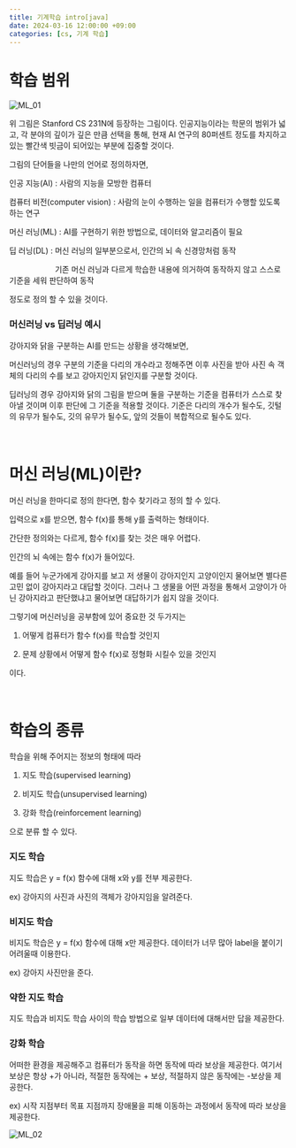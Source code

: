 ```yaml
---
title: 기계학습 intro[java]
date: 2024-03-16 12:00:00 +09:00
categories: [cs, 기계 학습]
---
```


# 학습 범위
![ML_01](https://github.com/patchpark/patchpark.github.io/assets/116805893/b2f22f5a-8dc8-4022-b649-2f18487b8abd)

위 그림은 Stanford CS 231N에 등장하는 그림이다. 인공지능이라는 학문의 범위가 넓고, 각 분야의 깊이가 깊은 만큼 선택을 통해, 현재 AI 연구의 80퍼센트 정도를 차지하고 있는 빨간색 빗금이 되어있는 부분에 집중할 것이다.

그림의 단어들을 나만의 언어로 정의하자면,


인공 지능(AI) : 사람의 지능을 모방한 컴퓨터

컴퓨터 비전(computer vision) : 사람의 눈이 수행하는 일을 컴퓨터가 수행할 있도록 하는 연구

머신 러닝(ML) : AI를 구현하기 위한 방법으로, 데이터와 알고리즘이 필요

딥 러닝(DL) : 머신 러닝의 일부분으로서, 인간의 뇌 속 신경망처럼 동작

&nbsp;&nbsp;&nbsp;&nbsp;&nbsp;&nbsp;&nbsp;&nbsp;&nbsp;&nbsp;&nbsp;&nbsp;&nbsp;&nbsp;&nbsp;&nbsp;&nbsp;&nbsp;&nbsp;&nbsp;&nbsp;기존 머신 러닝과 다르게 학습한 내용에 의거하여 동작하지 않고 스스로 기준을 세워 판단하여 동작


정도로 정의 할 수 있을 것이다.

### 머신러닝 vs 딥러닝 예시

강아지와 닭을 구분하는 AI를 만드는 상황을 생각해보면,

머신러닝의 경우 구분의 기준을 다리의 개수라고 정해주면 이후 사진을 받아 사진 속 객체의 다리의 수를 보고 강아지인지 닭인지를 구분할 것이다.

딥러닝의 경우 강아지와 닭의 그림을 받으며 둘을 구분하는 기준을 컴퓨터가 스스로 찾아낼 것이며 이후 판단에 그 기준을 적용할 것이다. 기준은 다리의 개수가 될수도, 깃털의 유무가 될수도, 깃의 유무가 될수도, 앞의 것들이 복합적으로 될수도 있다.
<br>
<br>
<br>

# 머신 러닝(ML)이란?
머신 러닝을 한마디로 정의 한다면, 함수 찾기라고 정의 할 수 있다.

입력으로 x를 받으면, 함수 f(x)를 통해 y를 출력하는 형태이다.

간단한 정의와는 다르게, 함수 f(x)를 찾는 것은 매우 어렵다.

인간의 뇌 속에는 함수 f(x)가 들어있다.

예를 들어 누군가에게 강아지를 보고 저 생물이 강아지인지 고양이인지 물어보면 별다른 고민 없이 강아지라고 대답할 것이다. 그러나 그 생물을 어떤 과정을 통해서 고양이가 아닌 강아지라고 판단했냐고 물어보면 대답하기가 쉽지 않을 것이다.

그렇기에 머신러닝을 공부함에 있어 중요한 것 두가지는

1) 어떻게 컴퓨터가 함수 f(x)를 학습할 것인지

2) 문제 상황에서 어떻게 함수 f(x)로 정형화 시킬수 있을 것인지

이다.
<br>
<br>
<br>

# 학습의 종류
학습을 위해 주어지는 정보의 형태에 따라

1. 지도 학습(supervised learning)

2. 비지도 학습(unsupervised learning)

3. 강화 학습(reinforcement learning)

으로 분류 할 수 있다.

### 지도 학습
지도 학습은 y = f(x) 함수에 대해 x와 y를 전부 제공한다.

ex) 강아지의 사진과 사진의 객체가 강아지임을 알려준다.

### 비지도 학습
비지도 학습은 y = f(x) 함수에 대해 x만 제공한다. 데이터가 너무 많아 label을 붙이기 어려울때 이용한다.

ex) 강아지 사진만을 준다.

### 약한 지도 학습
지도 학습과 비지도 학습 사이의 학습 방법으로 일부 데이터에 대해서만 답을 제공한다.

### 강화 학습
어떠한 환경을 제공해주고 컴퓨터가 동작을 하면 동작에 따라 보상을 제공한다. 여기서 보상은 항상 +가 아니라, 적절한 동작에는 + 보상, 적절하지 않은 동작에는 -보상을 제공한다.

ex) 시작 지점부터 목표 지점까지 장애물을 피해 이동하는 과정에서 동작에 따라 보상을 제공한다.

![ML_02](https://github.com/patchpark/patchpark.github.io/assets/116805893/9535ff21-bd37-490b-927a-88959f0ea5e6)